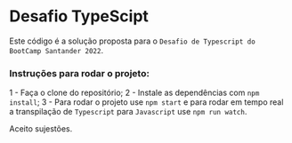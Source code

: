 # Desafio TypeScipt

Este código é a solução proposta para o `Desafio de Typescript do BootCamp Santander 2022`.

### Instruções para rodar o projeto:
1 - Faça o clone do repositório;
2 - Instale as dependências com `npm install`;
3 - Para rodar o projeto use `npm start` e para rodar em tempo real a transpilação de `Typescript` para `Javascript` use `npm run watch`.

Aceito sujestões.
